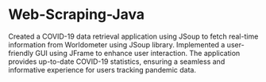 # Web-Scraping-Java
Created a COVID-19 data retrieval application using JSoup to fetch real-time information from Worldometer using JSoup library. Implemented a user-friendly GUI using JFrame to enhance user interaction. The application provides up-to-date COVID-19 statistics, ensuring a seamless and informative experience for users tracking pandemic data.
